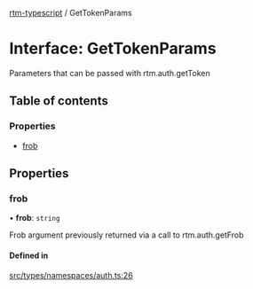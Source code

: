 [rtm-typescript](../README.md) / GetTokenParams

# Interface: GetTokenParams

Parameters that can be passed with rtm.auth.getToken

## Table of contents

### Properties

- [frob](GetTokenParams.md#frob)

## Properties

### frob

• **frob**: `string`

Frob argument previously returned via a
call to rtm.auth.getFrob

#### Defined in

[src/types/namespaces/auth.ts:26](https://github.com/benwainwright/rtm-typescript/blob/de9f694/src/types/namespaces/auth.ts#L26)
